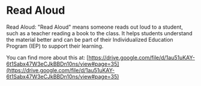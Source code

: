 # Read Aloud
Read Aloud: "Read Aloud" means someone reads out loud to a student, such as a teacher reading a book to the class. It helps students understand the material better and can be part of their Individualized Education Program (IEP) to support their learning.

You can find more about this at: [https://drive.google.com/file/d/1au51uKAY-6t1Sabx47W3eCJkBBDn10ns/view#page=35](https://drive.google.com/file/d/1au51uKAY-6t1Sabx47W3eCJkBBDn10ns/view#page=35)
